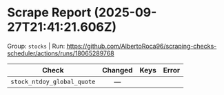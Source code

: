 # Scrape Report (2025-09-27T21:41:21.606Z)

Group: `stocks`  |  Run: https://github.com/AlbertoRoca96/scraping-checks-scheduler/actions/runs/18065289768

| Check | Changed | Keys | Error |
|---|:---:|:--|:--|
| `stock_ntdoy_global_quote` | — |  |  |
